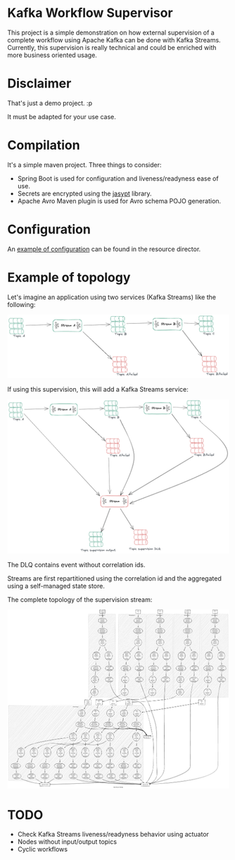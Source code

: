 # Kafka Workflow Supervisor

This project is a simple demonstration on how external supervision of a complete workflow using Apache Kafka can be done
with Kafka Streams.
Currently, this supervision is really technical and could be enriched with more business oriented usage.

# Disclaimer

That's just a demo project. :p

It must be adapted for your use case.

# Compilation

It's a simple maven project. Three things to consider:

- Spring Boot is used for configuration and liveness/readyness ease of use.
- Secrets are encrypted using the [jasypt](https://github.com/ulisesbocchio/jasypt-spring-boot) library.
- Apache Avro Maven plugin is used for Avro schema POJO generation.

# Configuration

An [example of configuration](src/main/resources/application.yml) can be found in the resource director.

# Example of topology

Let's imagine an application using two services (Kafka Streams) like the following:

![Topology](images/application.png)

If using this supervision, this will add a Kafka Streams service:

![Topology](images/application-with-supervision.png)

The DLQ contains event without correlation ids.

Streams are first repartitioned using the correlation id and the aggregated using a self-managed state store.

The complete topology of the supervision stream:

![Topology](images/topology.png)

# TODO

- Check Kafka Streams liveness/readyness behavior using actuator
- Nodes without input/output topics
- Cyclic workflows



